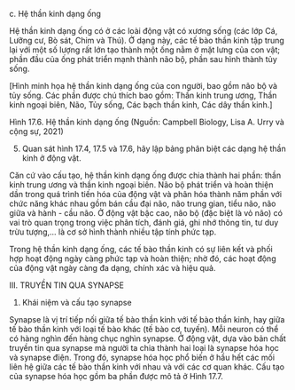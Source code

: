 c. Hệ thần kinh dạng ống

Hệ thần kinh dạng ống có ở các loài động vật có xương sống (các lớp Cá, Lưỡng cư, Bò sát, Chim và Thú). Ở dạng này, các tế bào thần kinh tập trung lại với một số lượng rất lớn tạo thành một ống nằm ở mặt lưng của con vật; phần đầu của ống phát triển mạnh thành não bộ, phần sau hình thành tủy sống.

[Hình minh họa hệ thần kinh dạng ống của con người, bao gồm não bộ và tủy sống. Các phần được chú thích bao gồm: Thần kinh trung ương, Thần kinh ngoại biên, Não, Tủy sống, Các bạch thần kinh, Các dây thần kinh.]

Hình 17.6. Hệ thần kinh dạng ống
(Nguồn: Campbell Biology, Lisa A. Urry và cộng sự, 2021)

5. Quan sát hình 17.4, 17.5 và 17.6, hãy lập bảng phân biệt các dạng hệ thần kinh ở động vật.

Căn cứ vào cấu tạo, hệ thần kinh dạng ống được chia thành hai phần: thần kinh trung ương và thần kinh ngoại biên. Não bộ phát triển và hoàn thiện dần trong quá trình tiến hóa của động vật và phân hóa thành năm phần với chức năng khác nhau gồm bán cầu đại não, não trung gian, tiểu não, não giữa và hành - cầu não. Ở động vật bậc cao, não bộ (đặc biệt là vỏ não) có vai trò quan trọng trong việc phân tích, đánh giá, ghi nhớ thông tin, tư duy trừu tượng,... là cơ sở hình thành nhiều tập tính phức tạp.

Trong hệ thần kinh dạng ống, các tế bào thần kinh có sự liên kết và phối hợp hoạt động ngày càng phức tạp và hoàn thiện; nhờ đó, các hoạt động của động vật ngày càng đa dạng, chính xác và hiệu quả.

III. TRUYỀN TIN QUA SYNAPSE

1. Khái niệm và cấu tạo synapse

Synapse là vị trí tiếp nối giữa tế bào thần kinh với tế bào thần kinh, hay giữa tế bào thần kinh với loại tế bào khác (tế bào cơ, tuyến). Mỗi neuron có thể có hàng nghìn đến hàng chục nghìn synapse. Ở động vật, dựa vào bản chất truyền tin qua synapse mà người ta chia thành hai loại là synapse hóa học và synapse điện. Trong đó, synapse hóa học phổ biến ở hầu hết các mối liên hệ giữa các tế bào thần kinh với nhau và với các cơ quan khác. Cấu tạo của synapse hóa học gồm ba phần được mô tả ở Hình 17.7.